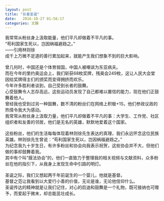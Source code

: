 ```yaml
---
layout: post
title: "长者圣诞"
date:   2016-10-27 01:56:17
categories: 文膜
---
```


我常常从粉丝身上汲取能量，他们平凡却做着不平凡的事。<br/>
       “苟利国家生死以，岂因祸福避趋之。”        <br/>
                                         ——引用林则徐<br/>
       成千上万微不足道的善行累加起来，就能产生我们想象不到的巨大影响。<br/>
<br/>
        曾几何时，中国还是个体育弱国，中国人被嘲讽为东亚病夫。<br/>
        而在今年的里约奥运会上，我们斩获68枚奖牌，残奥会249枚，这让人民大会堂因给奖牌得主们的颁奖而变得拥挤而欢乐。<br/>
        今年许多胜利者谈到，自己受到长者的鼓舞。<br/>
        心受鼓舞令人志存高远，这些运动员发现了自己都难以置信的能力，现在他们正鼓舞着他人。<br/>
        曾经我也受到过另一种鼓舞，数不清的粉丝们在网络上积极+1S，他们参政议政的热情令我大为感动。<br/>
        我常常从粉丝身上汲取力量，他们平凡却做着不平凡的事：大学生、工作党、社区组织者和友善的邻居，他们是无名的英雄，默默地爱着这个国家。<br/>
<br/>
        这些粉丝，他们的生活每每体现着林则徐先生表达的真理，我们永远怀念这位民族英雄。林则徐先生曾说：“苟利国家生死以，岂因祸福避趋之。”<br/>
        为纪念我九十岁生日，有许多粉丝和协会向我表示祝贺，这些协会并不大，但他们做的事却鼓舞着我。<br/>
        其中有个叫“膜法协会”的，他们一直致力于整理我的相关视频与文献资料，众多粉丝在他的指引下，从我身上发现生命中引路的明灯。<br/>
<br/>
        圣诞之际，我们又想起两千年前诞生的一个婴儿，他就是基督。<br/>
        基督之范让我看到以大爱行小善的价值，无论是谁，无论他信仰什么。<br/>
        圣诞传达的精神就是让我们记住，对心的启迪和鼓舞是一个礼物，既可接纳也可赠予，而爱起于微末，却总能茁壮成长。<br/>
